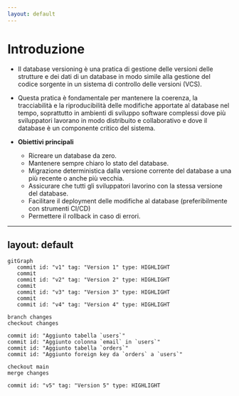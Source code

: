 ```yaml
---
layout: default
---
```


# Introduzione

<v-clicks depth="2">

- Il database versioning è una pratica di gestione delle versioni delle strutture e dei dati di un database in modo simile 
alla gestione del codice sorgente in un sistema di controllo delle versioni (VCS). 

- Questa pratica è fondamentale per mantenere la coerenza, la tracciabilità e la riproducibilità delle modifiche apportate 
al database nel tempo, soprattutto in ambienti di sviluppo software complessi dove più sviluppatori lavorano in modo
distribuito e collaborativo e dove il database è un componente critico del sistema.

- **Obiettivi principali**
  - Ricreare un database da zero.
  - Mantenere sempre chiaro lo stato del database.
  - Migrazione deterministica dalla versione corrente del database a una più recente o anche più vecchia.
  - Assicurare che tutti gli sviluppatori lavorino con la stessa versione del database.
  - Facilitare il deployment delle modifiche al database (preferibilmente con strumenti CI/CD)
  - Permettere il rollback in caso di errori.

</v-clicks>

<!--
Solitamente la prima slide mostra la TOC (Tabella dei Contenuti) ma ho evitato volutamente al fine di scoprire i vari argomenti nel corso della sessione.

Alla pari di qualunque progetto software (C/C++, Erlang, Java, etc.) anche per le DDL/DML del database dovremmo arrivare a una situazione di versioning come quella mostrata da questo grafo.

Soffermarsi un attimo per spiegare il minimo indispensabile su questo diagramma.
-->

---
layout: default
---

<div class="slidev-layout center h-full grid place-content-center">

```mermaid {scale: 1}
gitGraph
   commit id: "v1" tag: "Version 1" type: HIGHLIGHT
   commit
   commit id: "v2" tag: "Version 2" type: HIGHLIGHT
   commit
   commit id: "v3" tag: "Version 3" type: HIGHLIGHT
   commit
   commit id: "v4" tag: "Version 4" type: HIGHLIGHT

branch changes
checkout changes

commit id: "Aggiunto tabella `users`"
commit id: "Aggiunto colonna `email` in `users`"
commit id: "Aggiunto tabella `orders`"
commit id: "Aggiunto foreign key da `orders` a `users`"

checkout main
merge changes

commit id: "v5" tag: "Version 5" type: HIGHLIGHT
```

</div>

<!--
Adesso vedremo quali sono i componenti chiave necessari per raggiungere gli obiettivi del database versioning.
-->

